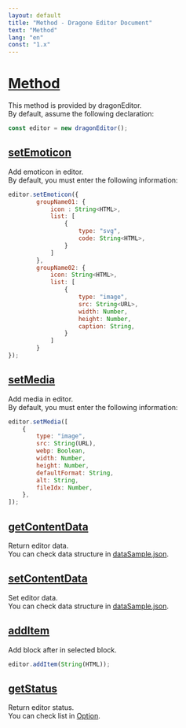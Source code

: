 ```yaml
---
layout: default
title: "Method - Dragone Editor Document"
text: "Method"
lang: "en"
const: "1.x"
---
```


# [Method](#method)

This method is provided by dragonEditor.<br>
By default, assume the following declaration:

```js
const editor = new dragonEditor();
```

## [setEmoticon](#setEmoticon)

Add emoticon in editor.<br>
By default, you must enter the following information:

```js
editor.setEmoticon({
        groupName01: {
            icon : String<HTML>,
            list: [
                {
                    type: "svg",
                    code: String<HTML>,
                }
            ]
        },
        groupName02: {
            icon: String<HTML>,
            list: [
                {
                    type: "image",
                    src: String<URL>,
                    width: Number,
                    height: Number,
                    caption: String,
                }
            ]
        }
});
```

## [setMedia](#setMedia)

Add media in editor.<br>
By default, you must enter the following information:

```js
editor.setMedia([
    {
        type: "image",
        src: String(URL),
        webp: Boolean,
        width: Number,
        height: Number,
        defaultFormat: String,
        alt: String,
        fileIdx: Number,
    },
]);
```

## [getContentData](#getContentData)

Return editor data.<br>
You can check data structure in [dataSample.json](https://github.com/lovefields/dragonEditor/blob/main/src/dataSample.json).

## [setContentData](#setContentData)

Set editor data.<br>
You can check data structure in [dataSample.json](https://github.com/lovefields/dragonEditor/blob/main/src/dataSample.json).

## [addItem](#addItem)

Add block after in selected block.

```js
editor.addItem(String(HTML));
```

## [getStatus](#getStatus)

Return editor status.<br>
You can check list in [Option](/dragonEditor-doc/1.0.1/en/option).
